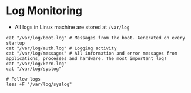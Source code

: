 # Log Monitoring

- All logs in Linux machine are stored at `/var/log`

```shell
cat "/var/log/boot.log" # Messages from the boot. Generated on every startup
cat "/var/log/auth.log" # Logging activity
cat "/var/log/messages" # All information and error messages from applications, processes and hardware. The most important log!
cat "/var/log/kern.log"
cat "/var/log/syslog"
```

```shell
# Follow logs
less +F "/var/log/syslog"
```
